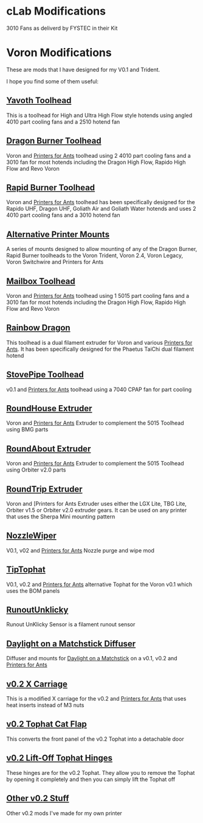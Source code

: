 # cLab Modifications

3010 Fans as deliverd by FYSTEC in their Kit

# Voron Modifications

These are mods that I have designed for my V0.1 and Trident.

I hope you find some of them useful:

## [Yavoth Toolhead](V0/Yavoth)

This is a toolhead for High and Ultra High Flow style hotends using angled 4010 part cooling fans and a 2510 hotend fan

## [Dragon Burner Toolhead](V0/Dragon_Burner)

Voron and  [Printers for Ants](https://3dprintersforants.com/) toolhead using 2 4010 part cooling fans and a 3010 fan for most hotends including the Dragon High Flow, Rapido High Flow and Revo Voron

## [Rapid Burner Toolhead](V0/Rapid_Burner)

Voron and [Printers for Ants](https://3dprintersforants.com/) toolhead has been specifically designed for the Rapido UHF, Dragon UHF, Goliath Air and Goliath Water hotends and uses 2 4010 part cooling fans and a 3010 hotend fan

## [Alternative Printer Mounts](general/Alternative_Voron_Mounts)

A series of mounts designed to allow mounting of any of the Dragon Burner, Rapid Burner toolheads to the Voron Trident, Voron 2.4, Voron Legacy, Voron Switchwire and Printers for Ants

## [Mailbox Toolhead](V0/Mailbox)

Voron and [Printers for Ants](https://3dprintersforants.com/) toolhead using 1 5015 part cooling fans and a 3010 fan for most hotends including the Dragon High Flow, Rapido High Flow and Revo Voron

## [Rainbow Dragon](V0/Rainbow_Dragon)

This toolhead is a dual filament extruder for Voron and various [Printers for Ants](https://3dprintersforants.com/). It has been specifically designed for the Phaetus TaiChi dual filament hotend

## [StovePipe Toolhead](V0/StovePipe)

v0.1 and [Printers for Ants](https://3dprintersforants.com/) toolhead using a 7040 CPAP fan for part cooling

## [RoundHouse Extruder](general/RoundHouse)

Voron and [Printers for Ants](https://3dprintersforants.com/) Extruder to complement the 5015 Toolhead using BMG parts

## [RoundAbout Extruder](general/RoundAbout)

Voron and [Printers for Ants](https://3dprintersforants.com/) Extruder to complement the 5015 Toolhead using Orbiter v2.0 parts

## [RoundTrip Extruder](general/RoundTrip)

Voron and [Printers for Ants Extruder uses either the LGX Lite, TBG Lite, Orbiter v1.5 or Orbiter v2.0 extruder gears. It can be used on any printer that uses the Sherpa Mini mounting pattern

## [NozzleWiper](V0/NozzleWiper)

V0.1, v02 and [Printers for Ants](https://3dprintersforants.com/) Nozzle purge and wipe mod

## [TipTophat](V0/TipTophat)

V0.1, v0.2 and [Printers for Ants](https://3dprintersforants.com/) alternative Tophat for the Voron v0.1 which uses the BOM panels

## [RunoutUnklicky](general/RunoutUnklicky)

Runout UnKlicky Sensor is a filament runout sensor

## [Daylight on a Matchstick Diffuser](V0/Daylight_on_a_Matchstick)

Diffuser and mounts for [Daylight on a Matchstick](https://github.com/VoronDesign/Voron-Hardware/tree/master/Daylight) on a v0.1, v0.2 and [Printers for Ants](https://3dprintersforants.com/)

## [v0.2 X Carriage](/V0/XCarriage_v0_2)

This is a modified X carriage for the v0.2 and [Printers for Ants](https://3dprintersforants.com/) that uses heat inserts instead of M3 nuts

## [v0.2 Tophat Cat Flap](V0/Tophat_Cat_Flap)

This converts the front panel of the v0.2 Tophat into a detachable door

## [v0.2 Lift-Off Tophat Hinges](V0/Lift-Off_Tophat_Hinges/)

These hinges are for the v0.2 Tophat. They allow you to remove the Tophat by opening it completely and then you can simply lift the Tophat off

## [Other v0.2 Stuff](/V0/v0.2_Stuff)

Other v0.2 mods I've made for my own printer
